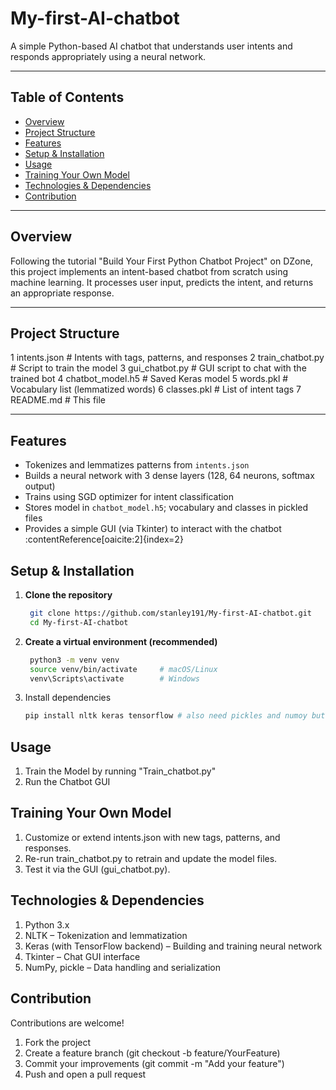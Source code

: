# My-first-AI-chatbot

A simple Python-based AI chatbot that understands user intents and responds appropriately using a neural network.

---

##  Table of Contents

- [Overview](#overview)
- [Project Structure](#project-structure)
- [Features](#features)
- [Setup & Installation](#setup--installation)
- [Usage](#usage)
- [Training Your Own Model](#training-your-own-model)
- [Technologies & Dependencies](#technologies--dependencies)
- [Contribution](#contribution)

---

## Overview

Following the tutorial "Build Your First Python Chatbot Project" on DZone, this project implements an intent-based chatbot from scratch using machine learning. It processes user input, predicts the intent, and returns an appropriate response.

---

## Project Structure
1 intents.json # Intents with tags, patterns, and responses
2 train_chatbot.py # Script to train the model
3 gui_chatbot.py # GUI script to chat with the trained bot
4 chatbot_model.h5 # Saved Keras model
5 words.pkl # Vocabulary list (lemmatized words)
6 classes.pkl # List of intent tags
7 README.md # This file

---

## Features

- Tokenizes and lemmatizes patterns from `intents.json`
- Builds a neural network with 3 dense layers (128, 64 neurons, softmax output)
- Trains using SGD optimizer for intent classification
- Stores model in `chatbot_model.h5`; vocabulary and classes in pickled files
- Provides a simple GUI (via Tkinter) to interact with the chatbot :contentReference[oaicite:2]{index=2}

## Setup & Installation

1. **Clone the repository**
   ```bash
    git clone https://github.com/stanley191/My-first-AI-chatbot.git
    cd My-first-AI-chatbot
2. **Create a virtual environment (recommended)**
   ```bash
    python3 -m venv venv
    source venv/bin/activate     # macOS/Linux
    venv\Scripts\activate        # Windows
3. Install dependencies
   ```bash
   pip install nltk keras tensorflow # also need pickles and numoy but are built in libraries to python
   
## Usage
1. Train the Model by running "Train_chatbot.py"
2. Run the Chatbot GUI

## Training Your Own Model

1. Customize or extend intents.json with new tags, patterns, and responses.
2. Re-run train_chatbot.py to retrain and update the model files.
3. Test it via the GUI (gui_chatbot.py).

## Technologies & Dependencies
1. Python 3.x
2. NLTK – Tokenization and lemmatization
3. Keras (with TensorFlow backend) – Building and training neural network
4. Tkinter – Chat GUI interface
5. NumPy, pickle – Data handling and serialization

## Contribution
Contributions are welcome!
1. Fork the project
2. Create a feature branch (git checkout -b feature/YourFeature)
3. Commit your improvements (git commit -m "Add your feature")
4. Push and open a pull request












   
